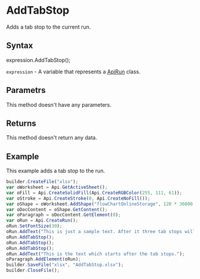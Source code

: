 # AddTabStop

Adds a tab stop to the current run.

## Syntax

expression.AddTabStop();

`expression` - A variable that represents a [ApiRun](../ApiRun.md) class.

## Parametrs

This method doesn't have any parameters.

## Returns

This method doesn't return any data.

## Example

This example adds a tab stop to the run.

```javascript
builder.CreateFile("xlsx");
var oWorksheet = Api.GetActiveSheet();
var oFill = Api.CreateSolidFill(Api.CreateRGBColor(255, 111, 61));
var oStroke = Api.CreateStroke(0, Api.CreateNoFill());
var oShape = oWorksheet.AddShape("flowChartOnlineStorage", 120 * 36000, 70 * 36000, oFill, oStroke, 0, 2 * 36000, 0, 3 * 36000);
var oDocContent = oShape.GetContent();
var oParagraph = oDocContent.GetElement(0);
var oRun = Api.CreateRun();
oRun.SetFontSize(30);
oRun.AddText("This is just a sample text. After it three tab stops will be added.");
oRun.AddTabStop();
oRun.AddTabStop();
oRun.AddTabStop();
oRun.AddText("This is the text which starts after the tab stops.");
oParagraph.AddElement(oRun);
builder.SaveFile("xlsx", "AddTabStop.xlsx");
builder.CloseFile();
```